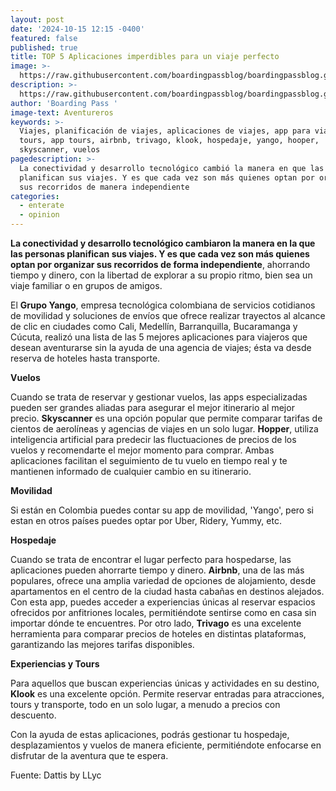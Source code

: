```yaml
---
layout: post
date: '2024-10-15 12:15 -0400'
featured: false
published: true
title: TOP 5 Aplicaciones imperdibles para un viaje perfecto
image: >-
  https://raw.githubusercontent.com/boardingpassblog/boardingpassblog.github.io/refs/heads/main/assets/images/viajeros%20x.jpg
description: >-
  https://raw.githubusercontent.com/boardingpassblog/boardingpassblog.github.io/refs/heads/main/assets/images/viajeros%20x.jpg
author: 'Boarding Pass '
image-text: Aventureros
keywords: >-
  Viajes, planificación de viajes, aplicaciones de viajes, app para viajeros,
  tours, app tours, airbnb, trivago, klook, hospedaje, yango, hooper,
  skyscanner, vuelos
pagedescription: >-
  La conectividad y desarrollo tecnológico cambió la manera en que las personas
  planifican sus viajes. Y es que cada vez son más quienes optan por organizar
  sus recorridos de manera independiente
categories:
  - enterate
  - opinion
---
```

**La conectividad y desarrollo tecnológico cambiaron la manera en la que las personas planifican sus viajes. Y es que cada vez son más quienes optan por organizar sus recorridos de forma independiente**, ahorrando tiempo y dinero, con la libertad de explorar a su propio ritmo, bien sea un viaje familiar o en grupos de amigos.  

El **Grupo Yango**, empresa tecnológica colombiana de servicios cotidianos de movilidad y soluciones de envíos que ofrece realizar trayectos al alcance de clic en ciudades como Cali, Medellín, Barranquilla, Bucaramanga y Cúcuta, realizó una lista de las 5 mejores aplicaciones para viajeros que desean aventurarse sin la ayuda de una agencia de viajes; ésta va desde reserva de hoteles hasta transporte. 

**Vuelos**

Cuando se trata de reservar y gestionar vuelos, las apps especializadas pueden ser grandes aliadas para asegurar el mejor itinerario al mejor precio. **Skyscanner** es una opción popular que permite comparar tarifas de cientos de aerolíneas y agencias de viajes en un solo lugar. **Hopper**, utiliza inteligencia artificial para predecir las fluctuaciones de precios de los vuelos y recomendarte el mejor momento para comprar. Ambas aplicaciones facilitan el seguimiento de tu vuelo en tiempo real y te mantienen informado de cualquier cambio en su itinerario. 

**Movilidad** 

Si están en Colombia puedes contar su app de movilidad, 'Yango', pero si estan en otros países puedes optar por Uber, Ridery, Yummy, etc. 

**Hospedaje**

Cuando se trata de encontrar el lugar perfecto para hospedarse, las aplicaciones pueden ahorrarte tiempo y dinero. **Airbnb**, una de las más populares, ofrece una amplia variedad de opciones de alojamiento, desde apartamentos en el centro de la ciudad hasta cabañas en destinos alejados. Con esta app, puedes acceder a experiencias únicas al reservar espacios ofrecidos por anfitriones locales, permitiéndote sentirse como en casa sin importar dónde te encuentres. 
Por otro lado, **Trivago** es una excelente herramienta para comparar precios de hoteles en distintas plataformas, garantizando las mejores tarifas disponibles. 

**Experiencias y Tours**

Para aquellos que buscan experiencias únicas y actividades en su destino, **Klook** es una excelente opción. Permite reservar entradas para atracciones, tours y transporte, todo en un solo lugar, a menudo a precios con descuento. 

Con la ayuda de estas aplicaciones, podrás gestionar tu hospedaje, desplazamientos y vuelos de manera eficiente, permitiéndote enfocarse en disfrutar de la aventura que te espera.

Fuente: Dattis by LLyc
